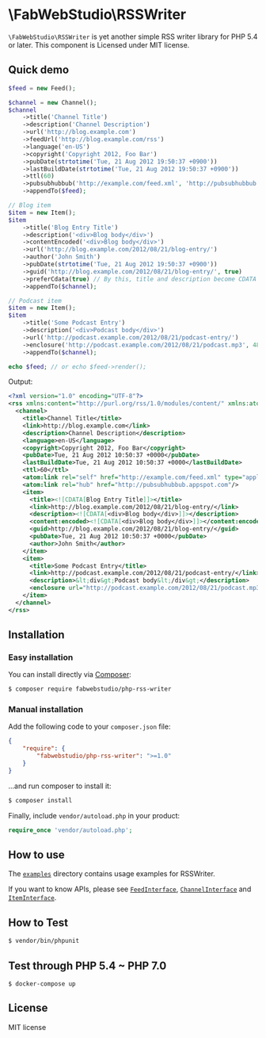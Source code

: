 # \FabWebStudio\RSSWriter

`\FabWebStudio\RSSWriter` is yet another simple RSS writer library for PHP 5.4 or later. This component is Licensed under MIT license.

## Quick demo


```php
$feed = new Feed();

$channel = new Channel();
$channel
    ->title('Channel Title')
    ->description('Channel Description')
    ->url('http://blog.example.com')
    ->feedUrl('http://blog.example.com/rss')
    ->language('en-US')
    ->copyright('Copyright 2012, Foo Bar')
    ->pubDate(strtotime('Tue, 21 Aug 2012 19:50:37 +0900'))
    ->lastBuildDate(strtotime('Tue, 21 Aug 2012 19:50:37 +0900'))
    ->ttl(60)
    ->pubsubhubbub('http://example.com/feed.xml', 'http://pubsubhubbub.appspot.com') // This is optional. Specify PubSubHubbub discovery if you want.
    ->appendTo($feed);

// Blog item
$item = new Item();
$item
    ->title('Blog Entry Title')
    ->description('<div>Blog body</div>')
    ->contentEncoded('<div>Blog body</div>')
    ->url('http://blog.example.com/2012/08/21/blog-entry/')
    ->author('John Smith')
    ->pubDate(strtotime('Tue, 21 Aug 2012 19:50:37 +0900'))
    ->guid('http://blog.example.com/2012/08/21/blog-entry/', true)
    ->preferCdata(true) // By this, title and description become CDATA wrapped HTML.
    ->appendTo($channel);

// Podcast item
$item = new Item();
$item
    ->title('Some Podcast Entry')
    ->description('<div>Podcast body</div>')
    ->url('http://podcast.example.com/2012/08/21/podcast-entry/')
    ->enclosure('http://podcast.example.com/2012/08/21/podcast.mp3', 4889, 'audio/mpeg')
    ->appendTo($channel);

echo $feed; // or echo $feed->render();
```

Output:

```xml
<?xml version="1.0" encoding="UTF-8"?>
<rss xmlns:content="http://purl.org/rss/1.0/modules/content/" xmlns:atom="http://www.w3.org/2005/Atom" version="2.0">
  <channel>
    <title>Channel Title</title>
    <link>http://blog.example.com</link>
    <description>Channel Description</description>
    <language>en-US</language>
    <copyright>Copyright 2012, Foo Bar</copyright>
    <pubDate>Tue, 21 Aug 2012 10:50:37 +0000</pubDate>
    <lastBuildDate>Tue, 21 Aug 2012 10:50:37 +0000</lastBuildDate>
    <ttl>60</ttl>
    <atom:link rel="self" href="http://example.com/feed.xml" type="application/rss+xml"/>
    <atom:link rel="hub" href="http://pubsubhubbub.appspot.com"/>
    <item>
      <title><![CDATA[Blog Entry Title]]></title>
      <link>http://blog.example.com/2012/08/21/blog-entry/</link>
      <description><![CDATA[<div>Blog body</div>]]></description>
      <content:encoded><![CDATA[<div>Blog body</div>]]></content:encoded>
      <guid>http://blog.example.com/2012/08/21/blog-entry/</guid>
      <pubDate>Tue, 21 Aug 2012 10:50:37 +0000</pubDate>
      <author>John Smith</author>
    </item>
    <item>
      <title>Some Podcast Entry</title>
      <link>http://podcast.example.com/2012/08/21/podcast-entry/</link>
      <description>&lt;div&gt;Podcast body&lt;/div&gt;</description>
      <enclosure url="http://podcast.example.com/2012/08/21/podcast.mp3" type="audio/mpeg" length="4889"/>
    </item>
  </channel>
</rss>
```

## Installation

### Easy installation

You can install directly via [Composer](https://getcomposer.org/):

```bash
$ composer require fabwebstudio/php-rss-writer
```

### Manual installation

Add the following code to your `composer.json` file:

```json
{
	"require": {
		"fabwebstudio/php-rss-writer": ">=1.0"
	}
}
```

...and run composer to install it:

```bash
$ composer install
```

Finally, include `vendor/autoload.php` in your product:

```php
require_once 'vendor/autoload.php';
```

## How to use

The [`examples`](examples) directory contains usage examples for RSSWriter.

If you want to know APIs, please see [`FeedInterface`](src/FabWebStudio/RSSWriter/FeedInterface.php), [`ChannelInterface`](src/FabWebStudio/RSSWriter/ChannelInterface.php) and [`ItemInterface`](src/FabWebStudio/RSSWriter/ItemInterface.php).

## How to Test

```sh
$ vendor/bin/phpunit
```

## Test through PHP 5.4 ~ PHP 7.0

```console
$ docker-compose up
```

## License

MIT license

